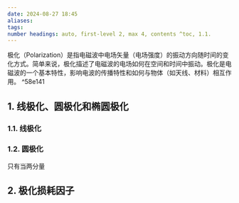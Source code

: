 ```yaml
---
date: 2024-08-27 18:45
aliases: 
tags: 
number headings: auto, first-level 2, max 4, contents ^toc, 1.1.
---
```

极化（Polarization）是指电磁波中电场矢量（电场强度）的振动方向随时间的变化方式。简单来说，极化描述了电磁波的电场如何在空间和时间中振动。极化是电磁波的一个基本特性，影响电波的传播特性和如何与物体（如天线、材料）相互作用。 ^58e141
## 1. 线极化、圆极化和椭圆极化


### 1.1. 线极化


### 1.2. 圆极化

只有当两分量

## 2. 极化损耗因子

